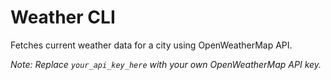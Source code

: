 # Weather CLI
Fetches current weather data for a city using OpenWeatherMap API.

*Note: Replace `your_api_key_here` with your own OpenWeatherMap API key.*